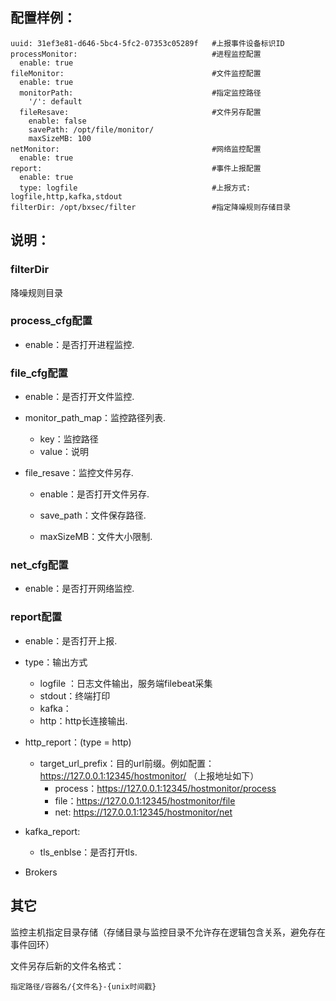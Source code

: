 ## 配置样例：

```
uuid: 31ef3e81-d646-5bc4-5fc2-07353c05289f   #上报事件设备标识ID
processMonitor:                              #进程监控配置
  enable: true
fileMonitor:                                 #文件监控配置
  enable: true
  monitorPath:                               #指定监控路径
    '/': default
  fileResave:                                #文件另存配置
    enable: false
    savePath: /opt/file/monitor/
    maxSizeMB: 100
netMonitor:                                  #网络监控配置
  enable: true
report:                                      #事件上报配置
  enable: true
  type: logfile                              #上报方式: logfile,http,kafka,stdout
filterDir: /opt/bxsec/filter                 #指定降噪规则存储目录
```



## 说明：
### filterDir
降噪规则目录

### process_cfg配置

- enable：是否打开进程监控.



### file_cfg配置

- enable：是否打开文件监控.

- monitor_path_map：监控路径列表.
  - key：监控路径
  - value：说明
  
- file_resave：监控文件另存.

  - enable：是否打开文件另存.

  - save_path：文件保存路径.

  - maxSizeMB：文件大小限制.

    

### net_cfg配置

- enable：是否打开网络监控.

### report配置

- enable：是否打开上报.

- type：输出方式

  - logfile ：日志文件输出，服务端filebeat采集
  - stdout：终端打印
  - kafka：
  - http：http长连接输出.

- http_report：(type = http)

  - target_url_prefix：目的url前缀。例如配置：https://127.0.0.1:12345/hostmonitor/  （上报地址如下）
    - process：https://127.0.0.1:12345/hostmonitor/process
    - file：https://127.0.0.1:12345/hostmonitor/file
    - net: https://127.0.0.1:12345/hostmonitor/net

- kafka_report:
  - tls_enblse：是否打开tls.
- Brokers



## 其它
监控主机指定目录存储（存储目录与监控目录不允许存在逻辑包含关系，避免存在事件回环）

文件另存后新的文件名格式：
```
指定路径/容器名/{文件名}-{unix时间戳}
```